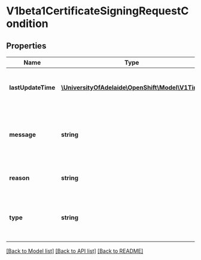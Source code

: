 # V1beta1CertificateSigningRequestCondition

## Properties
Name | Type | Description | Notes
------------ | ------------- | ------------- | -------------
**lastUpdateTime** | [**\UniversityOfAdelaide\OpenShift\Model\V1Time**](V1Time.md) | timestamp for the last update to this condition | [optional] 
**message** | **string** | human readable message with details about the request state | [optional] 
**reason** | **string** | brief reason for the request state | [optional] 
**type** | **string** | request approval state, currently Approved or Denied. | 

[[Back to Model list]](../README.md#documentation-for-models) [[Back to API list]](../README.md#documentation-for-api-endpoints) [[Back to README]](../README.md)


